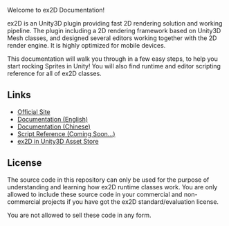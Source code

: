 Welcome to ex2D Documentation!

ex2D is an Unity3D plugin providing fast 2D rendering solution and working pipeline. The plugin including a 2D rendering framework based on Unity3D Mesh classes, and designed several editors working together with the 2D render engine. It is highly optimized for mobile devices.

This documentation will walk you through in a few easy steps, to help you start rocking Sprites in Unity! You will also find runtime and editor scripting reference for all of ex2D classes.

## Links

* [Official Site](http://ex-dev.com/ex2d) 
* [Documentation (English)](http://ex-dev.com/ex2d/docs/)
* [Documentation (Chinese)](http://ex-dev.com/ex2d/docs/zh/)
* [Script Reference (Coming Soon...)](TODO)
* [ex2D in Unity3D Asset Store](http://u3d.as/content/ex-dev-team/ex2d-v1-0-0/2eJ)

## License

The source code in this repository can only be used for the purpose of understanding and learning how ex2D runtime classes work. You are only allowed to include these source code in your commercial and non-commercial projects if you have got the ex2D standard/evaluation license.

You are not allowed to sell these code in any form.
